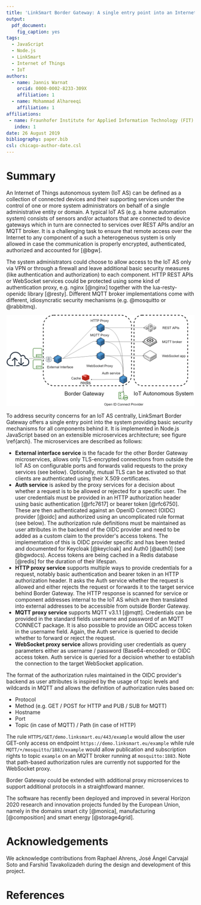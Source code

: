 ```yaml
---
title: 'LinkSmart Border Gateway: A single entry point into an Internet of Things autonomous system'
output:
  pdf_document:
    fig_caption: yes
tags:
  - JavaScript
  - Node.js
  - LinkSmart
  - Internet of Things
  - IoT
authors:
  - name: Jannis Warnat
    orcid: 0000-0002-8233-309X
    affiliation: 1
  - name: Mohammad Alhareeqi
    affiliation: 1
affiliations:
 - name: Fraunhofer Institute for Applied Information Technology (FIT)
   index: 1
date: 26 August 2019
bibliography: paper.bib
csl: chicago-author-date.csl
---
```


# Summary

An Internet of Things autonomous system (IoT AS) can be defined as a collection of connected devices and their supporting
services under the control of one or more system administrators on behalf of a single administrative entity or domain. A typical IoT AS (e.g. a home automation system) consists of sensors and/or actuators that are connected to device gateways which in turn are connected to services over REST APIs and/or an MQTT broker. It is a
challenging task to ensure that remote access over the Internet to any component of a such a heterogeneous system is only allowed in case the communication is properly encrypted, authenticated, authorized and accounted for [@bgw].

The 
system administrators could choose to allow access to the IoT AS only via VPN or through a firewall and leave additional
basic security measures (like authentication and authorization) to each component. HTTP REST APIs or WebSocket services could be protected using some kind of authentication proxy, e.g. nginx [@nginx] together with the lua-resty-openidc library [@resty]. Different MQTT broker implementations come with different, idiosyncratic security mechanisms (e.g. @mosquitto or @rabbitmq).

![Border Gateway architecture \label{arch}](figure.png)
 
To address security concerns for an IoT AS centrally, LinkSmart Border Gateway offers a single entry point into the system providing basic security mechanisms for all components behind it. It is implemented in Node.js JavaScript based on an extensible microservices architecture; see figure \ref{arch}. The microservices are described as follows:

* **External interface service** is the facade for the other Border Gateway microservices, allows only TLS-encrypted connections from outside the IoT AS on configurable ports and forwards valid requests to the proxy services (see below). Optionally, mutual TLS can be activated so that clients are authenticated using their X.509 certificates.
* **Auth service** is asked by the proxy services for a decision about whether a request is to be allowed or rejected for a specific user. The user credentials must be provided in an HTTP authorization header using basic authentication [@rfc7617] or bearer token [@rfc6750]. These are then authenticated against an OpenID Connect (OIDC) provider [@oidc] and authorized using an uncomplicated rule format (see below). The authorization rule definitions must be maintained as user attributes in the backend of the OIDC provider and need to be added as a custom claim to the provider's access tokens. The implementation of this is OIDC provider specific and has been tested and documented for Keycloak [@keycloak] and Auth0 [@auth0] (see @bgwdocs). Access tokens are being cached in a Redis database [@redis] for the duration of their lifespan.
* **HTTP proxy service** supports multiple ways to provide credentials for a request, notably basic authentication and bearer token in an HTTP authorization header. It asks the Auth service whether the request is allowed and either rejects the request or forwards it to the target service behind Border Gateway. The HTTP response is scanned for service or component addresses internal to the IoT AS which are then translated into external addresses to be accessible from outside Border Gateway.
* **MQTT proxy service** supports MQTT v3.1.1 [@mqtt]. Credentials can be provided in the standard fields username and password of an MQTT CONNECT package. It is also possible to provide an OIDC access token in the username field. Again, the Auth service is queried to decide whether to forward or reject the request.
* **WebSocket proxy service** allows providing user credentials as query parameters either as username / password (Base64-encoded) or OIDC access token. Auth service is queried for a decision whether to establish the connection to the target WebSocket application.  

The format of the authorization rules maintained in the OIDC provider's backend as user attributes is inspired by the usage of topic levels and wildcards in MQTT and allows the definition of authorization rules based on:

  * Protocol
  * Method (e.g. GET / POST for HTTP and PUB / SUB for MQTT)
  * Hostname
  * Port
  * Topic (in case of MQTT) / Path (in case of HTTP)
  
The rule ``HTTPS/GET/demo.linksmart.eu/443/example`` would allow the user GET-only access on endpoint ``https://demo.linksmart.eu/example`` while rule ``MQTT/+/mosquitto/1883/example`` would allow publication and subscription rights to topic ``example`` on an MQTT broker running at ``mosquitto:1883``. Note that path-based authorization rules are currently not supported for the WebSocket proxy.

Border Gateway could be extended with additional proxy microservices to support additional protocols in a straightfoward manner.

The software has recently been deployed and improved in several Horizon 2020 research and innovation
projects funded by the European Union, namely in the domains smart city [@monica], manufacturing [@composition] and smart energy [@storage4grid].

# Acknowledgements

We acknowledge contributions from Raphael Ahrens, José Ángel Carvajal Soto and Farshid Tavakolizadeh during the design and development of this project.

# References


